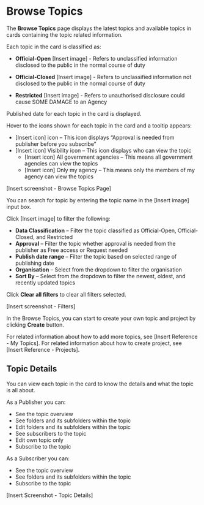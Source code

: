 # Browse Topics

The **Browse Topics** page displays the latest topics and available topics in cards containing the topic related information. 

Each topic in the card is classified as:

- **Official-Open** [Insert image] - Refers to unclassified information disclosed to the public in the normal course of duty

- **Official-Closed** [Insert image] - Refers to unclassified information not disclosed to the public in the normal course of duty

- **Restricted** [Insert image] - Refers to unauthorised disclosure could cause SOME DAMAGE to an Agency

Published date for each topic in the card is displayed. 

Hover to the icons shown for each topic in the card and a tooltip appears: 

- [Insert icon] icon – This icon displays “Approval is needed from publisher before you subscribe” 
- [Insert icon] Visibility icon – This icon displays who can view the topic 
  - [Insert icon] All government agencies – This means all government agencies can view the topics
  - [Insert icon] Only my agency – This means only the members of my agency can view the topics 
  
[Insert screenshot - Browse Topics Page]   


You can search for topic by entering the topic name in the [Insert image] input box. 

Click [Insert image] to filter the following:

- **Data Classification** – Filter the topic classified as Official-Open, Official-Closed, and Restricted
- **Approval** – Filter the topic whether approval is needed from the publisher as Free access or Request needed
- **Publish date range** – Filter the topic based on selected range of publishing date
- **Organisation** – Select from the dropdown to filter the organisation 
- **Sort By** – Select from the dropdown to filter the newest, oldest, and recently updated topics

Click **Clear all filters** to clear all filters selected.

[Insert screenshot - Filters]


In the Browse Topics, you can start to create your own topic and project by clicking **Create** button. 

For related information about how to add more topics, see [Insert Reference - My Topics]. 
For related information about how to create project, see [Insert Reference - Projects].

## Topic Details

You can view each topic in the card to know the details and what the topic is all about. 

As a Publisher you can:

- See the topic overview
- See folders and its subfolders within the topic
- Edit folders and its subfolders within the topic
- See subscribers to the topic
- Edit own topic only
- Subscribe to the topic

As a Subscriber you can:

- See the topic overview
- See folders and its subfolders within the topic
- Subscribe to the topic

[Insert Screenshot - Topic Details]




